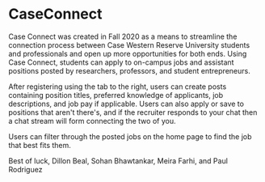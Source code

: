 # CaseConnect
Case Connect was created in Fall 2020 as a means to streamline the connection process between Case Western Reserve University students and professionals and open up more opportunities for both ends. Using Case Connect, students can apply to on-campus jobs and assistant positions posted by researchers, professors, and student entrepreneurs. 

After registering using the tab to the right, users can create posts containing position titles, preferred knowledge of applicants, job descriptions, and job pay if applicable. Users can also apply or save to positions that aren't there's, and if the recruiter responds to your chat then a chat stream will form connecting the two of you. 

Users can filter through the posted jobs on the home page to find the job that best fits them. 

Best of luck, 
Dillon Beal, Sohan Bhawtankar, Meira Farhi, and Paul Rodriguez
